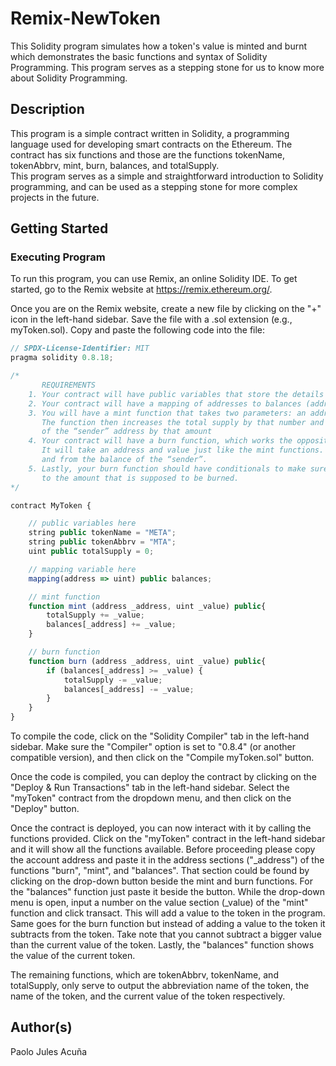 # Remix-NewToken

This Solidity program simulates how a token's value is minted and burnt which demonstrates the basic functions and syntax of Solidity Programming. 
This program serves as a stepping stone for us to know more about Solidity Programming. 

## Description

This program is a simple contract written in Solidity, a programming language used for developing smart contracts on the Ethereum. 
The contract has six functions and those are the functions tokenName, tokenAbbrv, mint, burn, balances, and totalSupply.  
This program serves as a simple and straightforward introduction to Solidity programming, and can be used as a stepping stone for more complex projects in the future.

## Getting Started
### Executing Program

To run this program, you can use Remix, an online Solidity IDE. To get started, go to the Remix website at https://remix.ethereum.org/.

Once you are on the Remix website, create a new file by clicking on the "+" icon in the left-hand sidebar. 
Save the file with a .sol extension (e.g., myToken.sol). Copy and paste the following code into the file:

```javascript
// SPDX-License-Identifier: MIT
pragma solidity 0.8.18;

/*
       REQUIREMENTS
    1. Your contract will have public variables that store the details about your coin (Token Name, Token Abbrv., Total Supply)
    2. Your contract will have a mapping of addresses to balances (address => uint)
    3. You will have a mint function that takes two parameters: an address and a value. 
       The function then increases the total supply by that number and increases the balance 
       of the “sender” address by that amount
    4. Your contract will have a burn function, which works the opposite of the mint function, as it will destroy tokens. 
       It will take an address and value just like the mint functions. It will then deduct the value from the total supply 
       and from the balance of the “sender”.
    5. Lastly, your burn function should have conditionals to make sure the balance of "sender" is greater than or equal 
       to the amount that is supposed to be burned.
*/

contract MyToken {

    // public variables here
    string public tokenName = "META";
    string public tokenAbbrv = "MTA";
    uint public totalSupply = 0;

    // mapping variable here
    mapping(address => uint) public balances;

    // mint function
    function mint (address _address, uint _value) public{
        totalSupply += _value;
        balances[_address] += _value;
    }

    // burn function
    function burn (address _address, uint _value) public{
        if (balances[_address] >= _value) {
            totalSupply -= _value;
            balances[_address] -= _value;
        }
    }
}
```

To compile the code, click on the "Solidity Compiler" tab in the left-hand sidebar. 
Make sure the "Compiler" option is set to "0.8.4" (or another compatible version), and then click on the "Compile myToken.sol" button.

Once the code is compiled, you can deploy the contract by clicking on the "Deploy & Run Transactions" tab in the left-hand sidebar. 
Select the "myToken" contract from the dropdown menu, and then click on the "Deploy" button.

Once the contract is deployed, you can now interact with it by calling the functions provided. 
Click on the "myToken" contract in the left-hand sidebar and it will show all the functions available. 
Before proceeding please copy the account address and paste it in the address sections ("_address") of the functions "burn", "mint", and "balances". 
That section could be found by clicking on the drop-down button beside the mint and burn functions. For the "balances" function just paste it beside the button. 
While the drop-down menu is open, input a number on the value section (_value) of the "mint" function and click transact. This will add a value to the token in the program.
Same goes for the burn function but instead of adding a value to the token it subtracts from the token. Take note that you cannot subtract a bigger value than the current value of the token. 
Lastly, the "balances" function shows the value of the current token.

The remaining functions, which are tokenAbbrv, tokenName, and totalSupply, only serve to output the abbreviation name of the token, the name of the token, and the current value of the token respectively. 

## Author(s)

Paolo Jules Acuña
